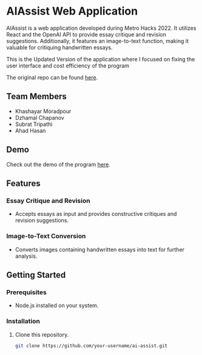 # AIAssist Web Application

AIAssist is a web application developed during Metro Hacks 2022. It utilizes React and the OpenAI API to provide essay critique and revision suggestions. Additionally, it features an image-to-text function, making it valuable for critiquing handwritten essays.

This is the Updated Version of the application where I focused on fixing the user interface and cost efficiency of the program

The original repo can be found [here](https://github.com/JamV8/essay_ai_v2).

## Team Members
- Khashayar Moradpour
- Dzhamal Chapanov
- Subrat Tripathi
- Ahad Hasan

## Demo
Check out the demo of the program [here](https://ai-assist-eight.vercel.app/).

## Features

### Essay Critique and Revision
- Accepts essays as input and provides constructive critiques and revision suggestions.

### Image-to-Text Conversion
- Converts images containing handwritten essays into text for further analysis.

## Getting Started

### Prerequisites
- Node.js installed on your system.

### Installation
1. Clone this repository.
   ```bash
   git clone https://github.com/your-username/ai-assist.git
